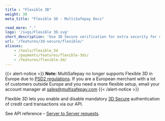 ```yaml
---
title : "Flexible 3D"
weight: 30
meta_title: "Flexible 3D - MultiSafepay Docs"

read_more: "."
logo: '/svgs/Flexible 3D.svg'
short_description: 'Use 3D Secure verification for extra security for credit card payments.'
url: '/features/3d-secure/flexible/'
aliases: 
    - /tools/flexible_3d
    - /payments/features/flexible-3ds/ 
    - /features/flexible-3d/
---
```


{{< alert-notice >}}
**Note:** MultiSafepay no longer supports Flexible 3D in Europe due to [PSD2 regulations](/payment-regulations/psd2/). If you are a European merchant with a lot of customers outside Europe and you need a more flexible setup, email your account manager at <sales@multisafepay.com>
{{< /alert-notice >}}

Flexible 3D lets you enable and disable mandatory [3D Secure](/features/3d-secure/about/) authentication of credit card transactions via our API.

See API reference – [Server to Server requests](/api/#server-to-server-requests).

